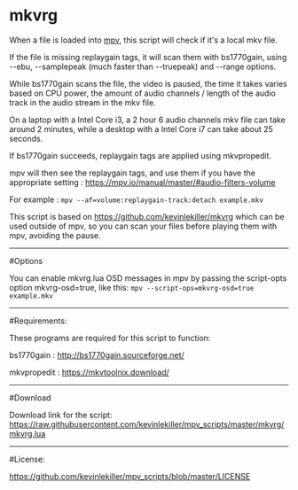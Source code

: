 # mkvrg

When a file is loaded into [mpv](https://mpv.io/), this script will check if it's a local mkv file.

If the file is missing replaygain tags, it will scan them with bs1770gain, using --ebu, --samplepeak (much faster than --truepeak) and --range options.

While bs1770gain scans the file, the video is paused, the time it takes varies based on CPU power, the amount of audio channels / length of the audio track in the audio stream in the mkv file.

On a laptop with a Intel Core i3, a 2 hour 6 audio channels mkv file can take around 2 minutes, while a desktop with a Intel Core i7 can take about 25 seconds.

If bs1770gain succeeds, replaygain tags are applied using mkvpropedit.

mpv will then see the replaygain tags, and use them if you have the appropriate setting : https://mpv.io/manual/master/#audio-filters-volume

For example : `mpv --af=volume:replaygain-track:detach example.mkv`

This script is based on https://github.com/kevinlekiller/mkvrg which can be used outside of mpv, so you can scan your files before playing them with mpv, avoiding the pause.

----
#Options

You can enable mkvrg.lua OSD messages in mpv by passing the script-opts option mkvrg-osd=true, like this: `mpv --script-ops=mkvrg-osd=true example.mkv`

----
#Requirements:

These programs are required for this script to function:

bs1770gain : http://bs1770gain.sourceforge.net/

mkvpropedit : https://mkvtoolnix.download/

----
#Download

Download link for the script: https://raw.githubusercontent.com/kevinlekiller/mpv_scripts/master/mkvrg/mkvrg.lua

----
#License:

https://github.com/kevinlekiller/mpv_scripts/blob/master/LICENSE
